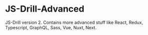 # JS-Drill-Advanced
JS-Drill version 2. Contains more advanced stuff like React, Redux, Typescript, GraphQL, Sass, Vue, Nuxt, Next.
